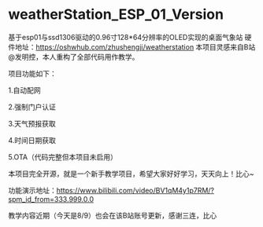 # weatherStation_ESP_01_Version
基于esp01与ssd1306驱动的0.96寸128*64分辨率的OLED实现的桌面气象站
硬件地址：https://oshwhub.com/zhushengji/weatherstation
本项目灵感来自B站@发明控，本人重构了全部代码用作教学。

项目功能如下：

1.自动配网

2.强制门户认证

3.天气预报获取

4.时间日期获取

5.OTA（代码完整但本项目未启用）

本项目完全开源，就是一个新手教学项目，希望大家好好学习，天天向上！比心~

功能演示地址：https://www.bilibili.com/video/BV1qM4y1p7RM/?spm_id_from=333.999.0.0

教学内容近期（今天是8/9）也会在该B站账号更新，感谢三连，比心
